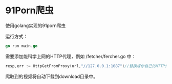 # 91Porn爬虫

使用golang实现的91porn爬虫

运行方式：

```go
go run main.go
```

需要添加能科学上网的HTTP代理，例如 /fetcher/fercher.go 中：

```go
resp,err := HttpGetFromProxy(url,"//127.0.0.1:1087")//替换成你自己的HTTP代理
```

爬取到的视频将自动下载到download目录中。